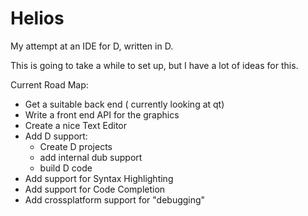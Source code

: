 Helios
======

My attempt at an IDE for D, written in D.

This is going to take a while to set up, but I have a lot of ideas for this.

Current Road Map:

* Get a suitable back end ( currently looking at qt)
* Write a front end API for the graphics
* Create a nice Text Editor
* Add D support:
  * Create D projects
  * add internal dub support
  * build D code
* Add support for Syntax Highlighting
* Add support for Code Completion
* Add crossplatform support for "debugging"

